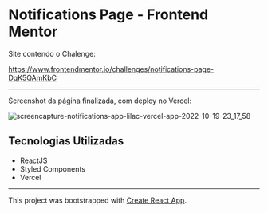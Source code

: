 # Notifications Page - Frontend Mentor

Site contendo o Chalenge:

https://www.frontendmentor.io/challenges/notifications-page-DqK5QAmKbC

_________
Screenshot da página finalizada, com deploy no Vercel:

![screencapture-notifications-app-lilac-vercel-app-2022-10-19-23_17_58](https://user-images.githubusercontent.com/63618987/196840657-0bd830e6-c533-41c1-906a-8efc964027a2.png)


## Tecnologias Utilizadas
    
- ReactJS
- Styled Components
- Vercel

__________
This project was bootstrapped with [Create React App](https://github.com/facebook/create-react-app).
